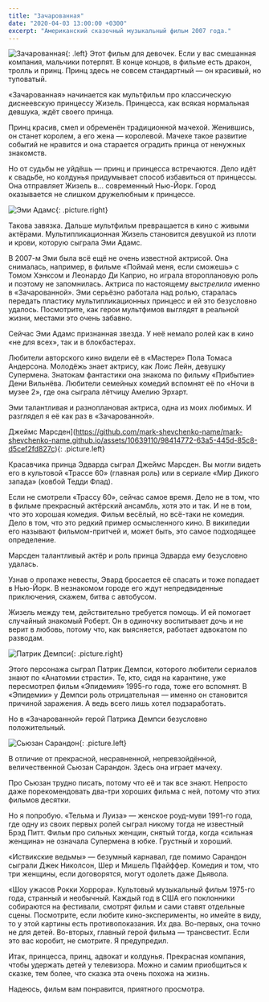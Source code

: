 ```yaml
---
title: "Зачарованная"
date: "2020-04-03 13:00:00 +0300"
excerpt: "Американский сказочный музыкальный фильм 2007 года."
---
```


![Зачарованная](https://upload.wikimedia.org/wikipedia/ru/7/72/Enc_rus_603.jpg){: .left}
Этот фильм для девочек. Если у вас смешанная компания, мальчики потерпят. В конце концов, в фильме есть дракон, тролль и принц. Принц здесь не совсем стандартный&nbsp;&mdash; он красивый, но туповатый.

&laquo;Зачарованная&raquo; начинается как мультфильм про классическую диснеевскую принцессу Жизель. Принцесса, как всякая нормальная девшука, ждёт своего принца.

Принц красив, смел и обременён традиционной мачехой. Женившись, он станет королем, а его жена&nbsp;&mdash; королевой. Мачехе такое развитие событий не нравится и она старается оградить принца от ненужных знакомств.

Но от судьбы не уйдёшь&nbsp;&mdash; принц и принцесса встречаются. Дело идёт к свадьбе, но колдунья придумывает способ избавиться от принцессы. Она отправляет Жизель в&hellip; современный Нью-Йорк. Город оказывается не слишком дружелюбным к принцессе.

![Эми Адамс](https://github.com/mark-shevchenko-name/mark-shevchenko-name.github.io/assets/10639110/75db5277-0b7b-4be8-b74e-c1ef461c1471){: .picture.right}

Такова завязка. Дальше мультфильм превращается в кино с живыми актёрами. Мультипликационная Жизель становится девушкой из плоти и крови, которую сыграла Эми Адамс.

В 2007-м Эми была всё ещё не очень известной актрисой. Она снималась, например, в фильме &laquo;Поймай меня, если сможешь&raquo; с Томом Хэнксом и Леонардо Ди Каприо, но играла второплановую роль и поэтому не запомнилась. Актриса по настоящему *выстрелила* именно в &laquo;Зачарованной&raquo;. Эми серьёзно работала над ролью, старалась передать пластику мультипликационных принцесс и ей это безусловно удалось. Посмотрите, как герои мультфимов выглядят в реальной жизни, местами это очень забавно.
 
Сейчас Эми Адамс признанная звезда. У неё немало ролей как в кино &laquo;не для всех&raquo;, так и в блокбастерах.

Любители авторского кино видели её в &laquo;Мастере&raquo; Пола Томаса Андерсона. Молодёжь знает актрису, как Лоис Лейн, девушку Супермена. Знатокам фантастики она знакома по фильму &laquo;Прибытие&raquo; Дени Вильнёва. Любители семейных комедий вспомнят её по &laquo;Ночи в музее 2&raquo;, где она сыграла лётчицу Амелию Эрхарт.

Эми талантливая и разноплановая актриса, одна из моих любимых. И разглядел я её как раз в &laquo;Зачарованной&raquo;.

Джеймс Марсден](https://github.com/mark-shevchenko-name/mark-shevchenko-name.github.io/assets/10639110/98414772-63a5-445d-85c8-d5cef2fd827c){: .picture.left}

Красавчика принца Эдварда сыграл Джеймс Марсден. Вы могли видеть его в культовой &laquo;Трассе 60&raquo; (главная роль) или в сериале &laquo;Мир Дикого запада&raquo; (ковбой Тедди Флад).

Если не смотрели &laquo;Трассу 60&raquo;, сейчас самое время. Дело не в том, что в фильме прекрасный актёрский ансамбль, хотя это и так. И не в том, что это хорошая комедия. Фильм весёлый, но всё-таки не комедия. Дело в том, что это редкий пример осмысленного кино. В википедии его называют фильмом-притчей и, может быть, это самое подходящее определение.

Марсден талантливый актёр и роль принца Эдварда ему безусловно удалась.

Узнав о пропаже невесты, Эвард бросается её спасать и тоже попадает в Нью-Йорк. В незнакомом городе его ждут непредвиденные приключения, скажем, битва с автобусом.

Жизель между тем, действительно требуется помощь. И ей помогает случайный знакомый Роберт. Он в одиночку воспитывает дочь и не верит в любовь, потому что, как выясняется, работает адвокатом по разводам.

![Патрик Демпси](https://github.com/mark-shevchenko-name/mark-shevchenko-name.github.io/assets/10639110/13f63c02-ca12-4ef9-a771-920293ff2e82){: .picture.right}

Этого персонажа сыграл Патрик Демпси, которого любители сериалов знают по &laquo;Анатомии страсти&raquo;. Те, кто, сидя на карантине, уже пересмотрел фильм &laquo;Эпидемия&raquo; 1995-го года, тоже его вспомнят. В &laquo;Эпидемии&raquo; у Демпси роль отрицательная&nbsp;&mdash; именно он становится причиной заражения. А ведь всего лишь хотел подзаработать.

Но в &laquo;Зачарованной&raquo; герой Патрика Демпси безусловно положительный.

![Сьюзан Сарандон](https://github.com/mark-shevchenko-name/mark-shevchenko-name.github.io/assets/10639110/dbc3cb39-43cf-47b7-b654-043a5b2758b3){: .picture.left}

В отличие от прекрасной, несравненной, непревзойдённой, величественной Сьюзан Сарандон. Здесь она играет мачеху.

Про Сьюзан трудно писать, потому что её и так все знают. Непросто даже порекомендовать два-три хороших фильма с ней, потому что этих фильмов десятки.

Но я попробую. &laquo;Тельма и Луиза&raquo;&nbsp;&mdash; женское роуд-муви 1991-го года, где одну из своих первых ролей сыграл никому тогда не известный Брэд Питт. Фильм про сильных женщин, снятый тогда, когда &laquo;сильная женщина&raquo; не означала Супермена в юбке. Грустный и хороший.

&laquo;Иствикские ведьмы&raquo;&nbsp;&mdash; безумный карнавал, где помимо Сарандон сыграли Джек Николсон, Шер и Мишель Пфайффер. Комедия и том, что три женщины, если договорятся, могут одолеть даже Дьявола.

&laquo;Шоу ужасов Рокки Хоррора&raquo;. Культовый музыкальный фильм 1975-го года, странный и необычный. Каждый год в США его поклонники собираются на фестивали, смотрят фильм и сами ставят отдельные сцены. Посмотрите, если любите кино-эксперименты, но имейте в виду, то у этой картины есть противопоказания. Их два. Во-первых, она точно не для детей. Во-вторых, главный герой фильма&nbsp;&mdash; трансвестит. Если это вас коробит, не смотрите. Я предупредил.

Итак, принцесса, принц, адвокат и колдунья. Прекрасная компания, чтобы удержать детей у телевизора. Можно и самим приобщиться к сказке, тем более, что сказка эта очень похожа на жизнь.

Надеюсь, фильм вам понравится, приятного просмотра.
